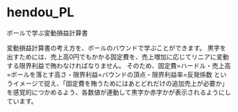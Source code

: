 # hendou_PL
ボールで学ぶ変動損益計算書

変動損益計算書の考え方を、ボールのバウンドで学ぶことができます。
黒字を出すためには、売上高0円でもかかる固定費を、売上増加に応じてリニアに変動する限界利益で賄わなければなりません。
そのため、固定費=ハードル・売上高=ボールを落とす高さ・限界利益=バウンドの頂点・限界利益率=反発係数 というイメージで捉え、「固定費を賄うためにはあとどれだけの追加売上が必要か」を感覚的につかめるよう、各数値が連動して黒字か赤字かが表示されるようにしています。
